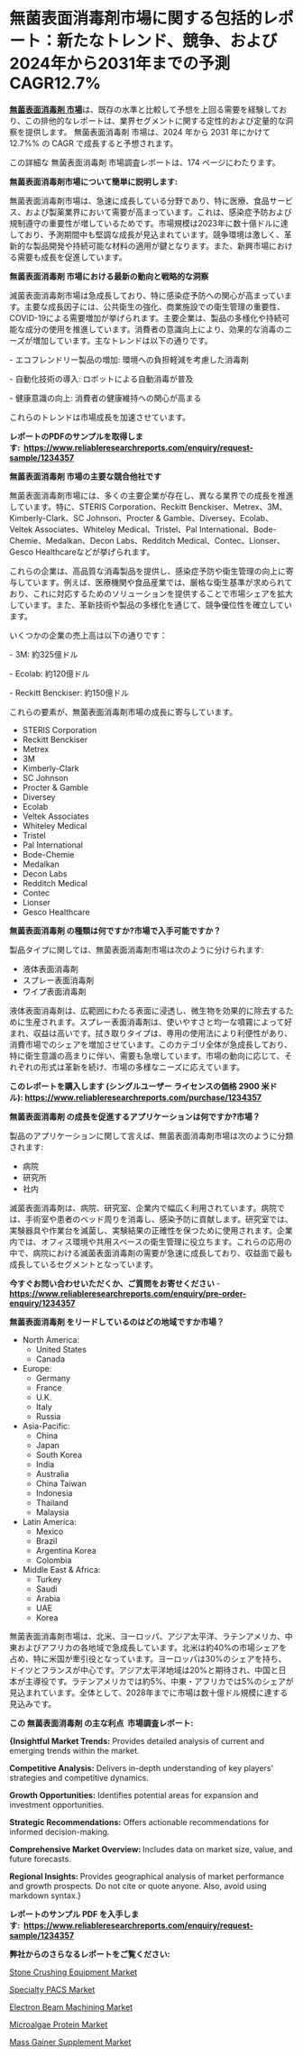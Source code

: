 <p><h1>無菌表面消毒剤市場に関する包括的レポート：新たなトレンド、競争、および2024年から2031年までの予測CAGR12.7%</h1></p><p data-sourcepos="1:1-1:157"><strong><a href="https://www.reliableresearchreports.com/sterile-surface-disinfectant-r1234357?utm_campaign=107&utm_medium=36&utm_source=Github&utm_content=ia&utm_term=22112024&utm_id=sterile-surface-disinfectant">無菌表面消毒剤 市場</a></strong>は、既存の水準と比較して予想を上回る需要を経験しており、この排他的なレポートは、業界セグメントに関する定性的および定量的な洞察を提供します。 無菌表面消毒剤 市場は、2024 年から 2031 年にかけて 12.7%% の CAGR で成長すると予想されます。</p>
<p data-sourcepos="3:1-3:50">この詳細な 無菌表面消毒剤 市場調査レポートは、174 ページにわたります。</p>
<p><strong>無菌表面消毒剤市場について簡単に説明します:</strong></p>
<p><p>無菌表面消毒剤市場は、急速に成長している分野であり、特に医療、食品サービス、および製薬業界において需要が高まっています。これは、感染症予防および規制遵守の重要性が増しているためです。市場規模は2023年に数十億ドルに達しており、予測期間中も堅調な成長が見込まれています。競争環境は激しく、革新的な製品開発や持続可能な材料の適用が鍵となります。また、新興市場における需要も成長を促進しています。</p></p>
<p><strong>無菌表面消毒剤 市場における最新の動向と戦略的な洞察</strong></p>
<p><p>滅菌表面消毒剤市場は急成長しており、特に感染症予防への関心が高まっています。主要な成長因子には、公共衛生の強化、商業施設での衛生管理の重要性、COVID-19による需要増加が挙げられます。主要企業は、製品の多様化や持続可能な成分の使用を推進しています。消費者の意識向上により、効果的な消毒のニーズが増加しています。主なトレンドは以下の通りです。</p><p>- エコフレンドリー製品の増加: 環境への負担軽減を考慮した消毒剤</p><p>- 自動化技術の導入: ロボットによる自動消毒が普及</p><p>- 健康意識の向上: 消費者の健康維持への関心が高まる</p><p>これらのトレンドは市場成長を加速させています。</p></p>
<p><strong>レポートのPDFのサンプルを取得します</strong><strong>:&nbsp;&nbsp;<a href="https://www.reliableresearchreports.com/enquiry/request-sample/1234357?utm_campaign=107&utm_medium=36&utm_source=Github&utm_content=ia&utm_term=22112024&utm_id=sterile-surface-disinfectant">https://www.reliableresearchreports.com/enquiry/request-sample/1234357</a></strong></p>
<p><strong>無菌表面消毒剤 市場の主要な競合他社です</strong></p>
<p><p>無菌表面消毒剤市場には、多くの主要企業が存在し、異なる業界での成長を推進しています。特に、STERIS Corporation、Reckitt Benckiser、Metrex、3M、Kimberly-Clark、SC Johnson、Procter & Gamble、Diversey、Ecolab、Veltek Associates、Whiteley Medical、Tristel、Pal International、Bode-Chemie、Medalkan、Decon Labs、Redditch Medical、Contec、Lionser、Gesco Healthcareなどが挙げられます。</p><p>これらの企業は、高品質な消毒製品を提供し、感染症予防や衛生管理の向上に寄与しています。例えば、医療機関や食品産業では、厳格な衛生基準が求められており、これに対応するためのソリューションを提供することで市場シェアを拡大しています。また、革新技術や製品の多様化を通じて、競争優位性を確立しています。</p><p>いくつかの企業の売上高は以下の通りです：</p><p>- 3M: 約325億ドル</p><p>- Ecolab: 約120億ドル</p><p>- Reckitt Benckiser: 約150億ドル</p><p>これらの要素が、無菌表面消毒剤市場の成長に寄与しています。</p></p>
<p><ul><li>STERIS Corporation</li><li>Reckitt Benckiser</li><li>Metrex</li><li>3M</li><li>Kimberly-Clark</li><li>SC Johnson</li><li>Procter & Gamble</li><li>Diversey</li><li>Ecolab</li><li>Veltek Associates</li><li>Whiteley Medical</li><li>Tristel</li><li>Pal International</li><li>Bode-Chemie</li><li>Medalkan</li><li>Decon Labs</li><li>Redditch Medical</li><li>Contec</li><li>Lionser</li><li>Gesco Healthcare</li></ul></p>
<p><strong>無菌表面消毒剤 の種類は何ですか?市場で入手可能ですか？</strong></p>
<p>製品タイプに関しては、無菌表面消毒剤市場は次のように分けられます:</p>
<p><ul><li>液体表面消毒剤</li><li>スプレー表面消毒剤</li><li>ワイプ表面消毒剤</li></ul></p>
<p><p>液体表面消毒剤は、広範囲にわたる表面に浸透し、微生物を効果的に除去するために生産されます。スプレー表面消毒剤は、使いやすさと均一な噴霧によって好まれ、収益は高いです。拭き取りタイプは、専用の使用法により利便性があり、消費市場でのシェアを増加させています。このカテゴリ全体が急成長しており、特に衛生意識の高まりに伴い、需要も急増しています。市場の動向に応じて、それぞれの形式は革新を続け、市場の多様なニーズに応えています。</p></p>
<p><strong>このレポートを購入します (シングルユーザー ライセンスの価格 2900 米ドル):&nbsp;<a href="https://www.reliableresearchreports.com/purchase/1234357?utm_campaign=107&utm_medium=36&utm_source=Github&utm_content=ia&utm_term=22112024&utm_id=sterile-surface-disinfectant">https://www.reliableresearchreports.com/purchase/1234357</a></strong></p>
<p><strong>無菌表面消毒剤 の成長を促進するアプリケーションは何ですか?市場？</strong></p>
<p>製品のアプリケーションに関して言えば、無菌表面消毒剤市場は次のように分類されます:</p>
<p><ul><li>病院</li><li>研究所</li><li>社内</li></ul></p>
<p><p>滅菌表面消毒剤は、病院、研究室、企業内で幅広く利用されています。病院では、手術室や患者のベッド周りを消毒し、感染予防に貢献します。研究室では、実験器具や作業台を滅菌し、実験結果の正確性を保つために使用されます。企業内では、オフィス環境や共用スペースの衛生管理に役立ちます。これらの応用の中で、病院における滅菌表面消毒剤の需要が急速に成長しており、収益面で最も成長しているセグメントとなっています。</p></p>
<p><strong>今すぐお問い合わせいただくか、ご質問をお寄せください</strong><strong>&nbsp;</strong>-<strong><a href="https://www.reliableresearchreports.com/enquiry/pre-order-enquiry/1234357?utm_campaign=107&utm_medium=36&utm_source=Github&utm_content=ia&utm_term=22112024&utm_id=sterile-surface-disinfectant">https://www.reliableresearchreports.com/enquiry/pre-order-enquiry/1234357</a></strong></p>
<p><strong>無菌表面消毒剤 をリードしているのはどの地域ですか市場？</strong></p>
<p><ul>
    <li>
        North America:
        <ul>
            <li>United States</li>
            <li>Canada</li>
        </ul>
    </li>
    <li>
        Europe:
        <ul>
            <li>Germany</li>
            <li>France</li>
            <li>U.K.</li>
            <li>Italy</li>
            <li>Russia</li>
        </ul>
    </li>
    <li>
        Asia-Pacific:
        <ul>
            <li>China</li>
            <li>Japan</li>
            <li>South Korea</li>
            <li>India</li>
            <li>Australia</li>
            <li>China Taiwan</li>
            <li>Indonesia</li>
            <li>Thailand</li>
            <li>Malaysia</li>
        </ul>
    </li>
    <li>
        Latin America:
        <ul>
            <li>Mexico</li>
            <li>Brazil</li>
            <li>Argentina Korea</li>
            <li>Colombia</li>
        </ul>
    </li>
    <li>
        Middle East & Africa:
        <ul>
            <li>Turkey</li>
            <li>Saudi</li>
            <li>Arabia</li>
            <li>UAE</li>
            <li>Korea</li>
        </ul>
    </li>
    </ul></p>
<p><p>無菌表面消毒剤市場は、北米、ヨーロッパ、アジア太平洋、ラテンアメリカ、中東およびアフリカの各地域で急成長しています。北米は約40%の市場シェアを占め、特に米国が牽引役となっています。ヨーロッパは30%のシェアを持ち、ドイツとフランスが中心です。アジア太平洋地域は20%と期待され、中国と日本が主導役です。ラテンアメリカでは約5%、中東・アフリカでは5%のシェアが見込まれています。全体として、2028年までに市場は数十億ドル規模に達する見込みです。</p></p>
<p><strong>この 無菌表面消毒剤 の主な利点&nbsp; 市場調査レポート:</strong></p>
<p><strong>{Insightful Market Trends:</strong> Provides detailed analysis of current and emerging trends within the market.</p>
<p><strong>Competitive Analysis:</strong> Delivers in-depth understanding of key players' strategies and competitive dynamics.</p>
<p><strong>Growth Opportunities:</strong> Identifies potential areas for expansion and investment opportunities.</p>
<p><strong>Strategic Recommendations:</strong> Offers actionable recommendations for informed decision-making.</p>
<p><strong>Comprehensive Market Overview: </strong>Includes data on market size, value, and future forecasts.</p>
<p><strong>Regional Insights: </strong>Provides geographical analysis of market performance and growth prospects. Do not cite or quote anyone. Also, avoid using markdown syntax.}</p>
<p><strong>レポートのサンプル PDF を入手します:&nbsp;</strong><strong>&nbsp;<a href="https://www.reliableresearchreports.com/enquiry/request-sample/1234357?utm_campaign=107&utm_medium=36&utm_source=Github&utm_content=ia&utm_term=22112024&utm_id=sterile-surface-disinfectant">https://www.reliableresearchreports.com/enquiry/request-sample/1234357</a></strong></p>
<p></p>
<p><strong>弊社からのさらなるレポートをご覧ください:</strong></p>
<p><p><a href="https://github.com/sofayahoo2023/Market-Research-Report-List-6/blob/main/stone-crushing-equipment-market.md?utm_campaign=107&utm_medium=36&utm_source=Github&utm_content=ia&utm_term=22112024&utm_id=sterile-surface-disinfectant">Stone Crushing Equipment Market</a></p><p><a href="https://www.linkedin.com/pulse/complete-analysis-specialty-pacs-market-size-segments-amzce?utm_campaign=107&utm_medium=36&utm_source=Github&utm_content=ia&utm_term=22112024&utm_id=sterile-surface-disinfectant">Specialty PACS Market</a></p><p><a href="https://www.linkedin.com/pulse/electron-beam-machining-market-pulse-95-expansion-blueprint-73lve?utm_campaign=107&utm_medium=36&utm_source=Github&utm_content=ia&utm_term=22112024&utm_id=sterile-surface-disinfectant">Electron Beam Machining Market</a></p><p><a href="https://issuu.com/reportprime-2/docs/microalgae-protein-market-size-2030_a0ae057bcff4ea?utm_campaign=107&utm_medium=36&utm_source=Github&utm_content=ia&utm_term=22112024&utm_id=sterile-surface-disinfectant">Microalgae Protein Market</a></p><p><a href="https://issuu.com/reportprime-2/docs/mass-gainer-supplement-market-size-_1e457362ef37c6?utm_campaign=107&utm_medium=36&utm_source=Github&utm_content=ia&utm_term=22112024&utm_id=sterile-surface-disinfectant">Mass Gainer Supplement Market</a></p></p>